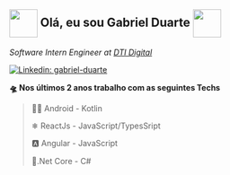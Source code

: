 <h2>
  <img align="center" src="https://media4.giphy.com/media/llarwdtFqG63IlqUR1/giphy.gif?cid=ecf05e47jntujuqzdkwy02ru0uti1si6w2gqga0zyxa3f71j&rid=giphy.gif&ct=g" width="50"/>
  Olá, eu sou Gabriel Duarte 
  <img align="center" src="https://media4.giphy.com/media/llarwdtFqG63IlqUR1/giphy.gif?cid=ecf05e47jntujuqzdkwy02ru0uti1si6w2gqga0zyxa3f71j&rid=giphy.gif&ct=g" width="50"/>
</h2>

<p><em>Software Intern Engineer at <a href="https://www.dtidigital.com.br/">DTI Digital</a></em></p>


[![Linkedin: gabriel-duarte](https://img.shields.io/badge/-gabriel-blue?style=flat-square&logo=Linkedin&logoColor=white&link=https://www.linkedin.com/in/gabriel-pereira-duarte-7798b3158/)](https://www.linkedin.com/in/gabriel-pereira-duarte-7798b3158//)

**🛸 Nos últimos 2 anos trabalho com as seguintes Techs** 

> 👨‍💻 Android - Kotlin
 > 
>❄ ReactJs - JavaScript/TypesSript
 > 
>🅰 Angular - JavaScript
 > 
>🥓.Net Core - C# 
 > 


